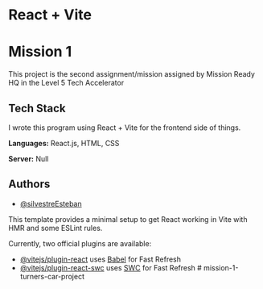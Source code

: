 # React + Vite
# Mission 1
This project is the second assignment/mission assigned by Mission Ready HQ in the Level 5 Tech Accelerator

## Tech Stack

I wrote this program using React + Vite for the frontend side of things. 

**Languages:** React.js, HTML, CSS

**Server:** Null

## Authors

- [@silvestreEsteban](https://www.github.com/silvestreEsteban)



















This template provides a minimal setup to get React working in Vite with HMR and some ESLint rules.

Currently, two official plugins are available:

- [@vitejs/plugin-react](https://github.com/vitejs/vite-plugin-react/blob/main/packages/plugin-react/README.md) uses [Babel](https://babeljs.io/) for Fast Refresh
- [@vitejs/plugin-react-swc](https://github.com/vitejs/vite-plugin-react-swc) uses [SWC](https://swc.rs/) for Fast Refresh
#   m i s s i o n - 1 - t u r n e r s - c a r - p r o j e c t 
 
 
